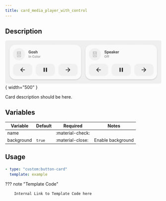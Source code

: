 ```yaml
---
title: card_media_player_with_control
---
```

<!-- markdownlint-disable MD046 -->

## Description

![example-image](../../assets/img/card_media_player_control.png){ width="500" }

Card description should be here.

## Variables

| Variable | Default | Required         | Notes             |
|----------|---------|------------------|-------------------|
| name     |         | :material-check: |                   |
|background| `true`  | :material-close: | Enable background |

## Usage

```yaml
- type: "custom:button-card"
  template: example
```

??? note "Template Code"

        Internal Link to Template Code here
